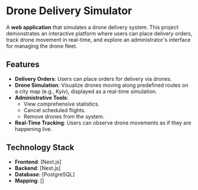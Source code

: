 # Drone Delivery Simulator

A **web application** that simulates a drone delivery system. This project demonstrates an interactive platform where users can place delivery orders, track drone movement in real-time, and explore an administrator's interface for managing the drone fleet.

## Features

- **Delivery Orders**: Users can place orders for delivery via drones.
- **Drone Simulation**: Visualize drones moving along predefined routes on a city map (e.g., Kyiv), displayed as a real-time simulation.
- **Administrative Tools**:
  - View comprehensive statistics.
  - Cancel scheduled flights.
  - Remove drones from the system.
- **Real-Time Tracking**: Users can observe drone movements as if they are happening live.

## Technology Stack

- **Frontend**: [Next.js]
- **Backend**: [Nest.js]
- **Database**: [PostgreSQL]
- **Mapping**: []

